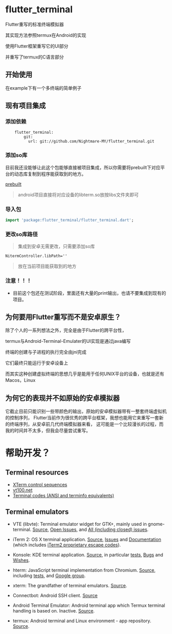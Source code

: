 
# flutter_terminal

Flutter重写的标准终端模拟器

其实现方法参照termux在Android的实现 

使用Flutter框架重写它的UI部分 

并重写了termux的C语言部分

## 开始使用
在example下有一个多终端的简单例子

## 现有项目集成
### 添加依赖
```
    flutter_terminal:
        git:
          url: git://github.com/Nightmare-MY/flutter_terminal.git
```

### 添加so库

目前我还没能够让此这个包能够直接被项目集成，所以你需要将prebuilt下对应平台的动态库复制到程序能获取到的地方。

[prebuilt]()
> android项目直接将对应设备的libterm.so放按libs文件夹即可

### 导入包
```dart
import 'package:flutter_terminal/flutter_terminal.dart';
```
### 更改so库路径
> 集成到安卓无需更改，只需要添加so库
```
NitermController.libPath=''
```
> 放在当前项目能获取到的地方

### 注意！！！

- 目前这个包还在测试阶段，里面还有大量的print输出，也请不要集成到现有的项目。

## 为何要用Flutter重写而不是安卓原生？

除了个人的一系列想法之外，完全是由于Flutter的跨平台性，

termux与Android-Terminal-Emulater的UI实现是通过java编写

终端的创建与子进程的执行完全由jni完成

它们最终只能运行于安卓设备上

而其实这种创建虚拟终端的思想几乎是能用于任何UNIX平台的设备，也就是还有Macos，Linux

## 为何它的表现并不如原始的安卓模拟器

它截止目前只能识别一些带颜色的输出，原始的安卓模拟器带有一整套终端虚拟机的控制序列，
Flutter当前作为很优秀的跨平台框架，我想也能用它来重写一套新的终端序列，从安卓前几代终端模拟器来看，
这可能是一个比较漫长的过程，而我的时间并不太多，但我会尽量尝试重写。


# 帮助开发？

## Terminal resources

- [XTerm control sequences](http://invisible-island.net/xterm/ctlseqs/ctlseqs.html)
- [vt100.net](http://vt100.net/)
- [Terminal codes (ANSI and terminfo equivalents)](http://wiki.bash-hackers.org/scripting/terminalcodes)

## Terminal emulators

- VTE (libvte): Terminal emulator widget for GTK+, mainly used in gnome-terminal.
  [Source](https://github.com/GNOME/vte), [Open Issues](https://bugzilla.gnome.org/buglist.cgi?quicksearch=product%3A%22vte%22+),
  and [All (including closed) issues](https://bugzilla.gnome.org/buglist.cgi?bug_status=RESOLVED&bug_status=VERIFIED&chfield=resolution&chfieldfrom=-2000d&chfieldvalue=FIXED&product=vte&resolution=FIXED).

- iTerm 2: OS X terminal application. [Source](https://github.com/gnachman/iTerm2),
  [Issues](https://gitlab.com/gnachman/iterm2/issues) and [Documentation](http://www.iterm2.com/documentation.html)
  (which includes [iTerm2 proprietary escape codes](http://www.iterm2.com/documentation-escape-codes.html)).

- Konsole: KDE terminal application. [Source](https://projects.kde.org/projects/kde/applications/konsole/repository),
  in particular [tests](https://projects.kde.org/projects/kde/applications/konsole/repository/revisions/master/show/tests),
  [Bugs](https://bugs.kde.org/buglist.cgi?bug_severity=critical&bug_severity=grave&bug_severity=major&bug_severity=crash&bug_severity=normal&bug_severity=minor&bug_status=UNCONFIRMED&bug_status=NEW&bug_status=ASSIGNED&bug_status=REOPENED&product=konsole)
  and [Wishes](https://bugs.kde.org/buglist.cgi?bug_severity=wishlist&bug_status=UNCONFIRMED&bug_status=NEW&bug_status=ASSIGNED&bug_status=REOPENED&product=konsole).

- hterm: JavaScript terminal implementation from Chromium. [Source](https://github.com/chromium/hterm),
  including [tests](https://github.com/chromium/hterm/blob/master/js/hterm_vt_tests.js),
  and [Google group](https://groups.google.com/a/chromium.org/forum/#!forum/chromium-hterm).

- xterm: The grandfather of terminal emulators.
  [Source](http://invisible-island.net/datafiles/release/xterm.tar.gz).

- Connectbot: Android SSH client. [Source](https://github.com/connectbot/connectbot)

- Android Terminal Emulator: Android terminal app which Termux terminal handling
  is based on. Inactive. [Source](https://github.com/jackpal/Android-Terminal-Emulator).

- termux: Android terminal and Linux environment - app repository.
 [Source](https://github.com/termux/termux-app).
